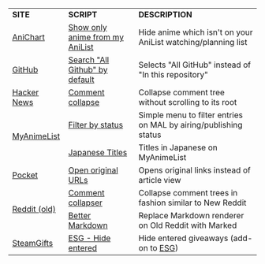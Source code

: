<table>
    <tr>
        <td><b>SITE</b></td>
        <td><b>SCRIPT</b></td>
        <td><b>DESCRIPTION</b></td>
    </tr>
    <tr>
        <td><a href="https://anichart.net">AniChart</a></td>
        <td><a href="https://github.com/Jorengarenar/userscripts/raw/master/AniChart/Show_only_anime_from_my_AniList.user.js">Show only anime from my AniList</a></td>
        <td>Hide anime which isn't on your AniList watching/planning list</td>
    </tr>
    <tr>
        <td><a href="https://github.com">GitHub</a></td>
        <td><a href="https://github.com/Jorengarenar/userscripts/raw/master/GitHub/Search_All_Github_by_default.user.js">Search "All Github" by default</a></td>
        <td>Selects "All GitHub" instead of "In this repository"</td>
    </tr>
    <tr>
        <td><a href="https://news.ycombinator.com/">Hacker News</a></td>
        <td><a href="https://github.com/Jorengarenar/userscripts/raw/master/HackerNews/Comment_collapse.user.js">Comment collapse</a></td>
        <td>Collapse comment tree without scrolling to its root</td>
    </tr>
    <tr>
        <td rowspan=3><a href="https://myanimelist.net">MyAnimeList</a></td>
    </tr>
    <tr>
        <td><a href="https://github.com/Jorengarenar/userscripts/raw/master/MyAnimeList/Filter_by_status.user.js">Filter by status</a></td>
        <td>Simple menu to filter entries on MAL by airing/publishing status</td>
    </tr>
    <tr>
        <td><a href="https://github.com/Jorengarenar/userscripts/raw/master/MyAnimeList/Japanese_Titles.user.js">Japanese Titles</a></td>
        <td>Titles in Japanese on MyAnimeList</td>
    </tr>
    <tr>
        <td><a href="https://app.getpocket.com">Pocket</a></td>
        <td><a href="https://github.com/Jorengarenar/userscripts/raw/master/Pocket/Open_original_URLs.user.js">Open original URLs</a></td>
        <td>Opens original links instead of article view</td>
    </tr>
    <tr>
        <td rowspan=3><a href="https://old.reddit.com">Reddit (old)</a></td>
    </tr>
    <tr>
        <td><a href="https://github.com/Jorengarenar/userscripts/raw/master/Reddit/Comment_collapser.user.js">Comment collapser</a></td>
        <td>Collapse comment trees in fashion similar to New Reddit<a></td>
    </tr>
    <tr>
        <td><a href="https://github.com/Jorengarenar/userscripts/raw/master/Reddit/Better_Markdown.user.js">Better Markdown</a></td>
        <td>Replace Markdown renderer on Old Reddit with Marked<a></td>
    </tr>
    <tr>
        <td><a href="https://www.steamgifts.com">SteamGifts</a></td>
        <td><a href="https://github.com/Jorengarenar/userscripts/raw/master/SteamGifts/ESG_Hide_entered.user.js">ESG - Hide entered</a></td>
        <td>Hide entered giveaways (add-on to <a href="https://github.com/nandee95/Extended_Steamgifts">ESG</a>)</td>
    </tr>
</table>
